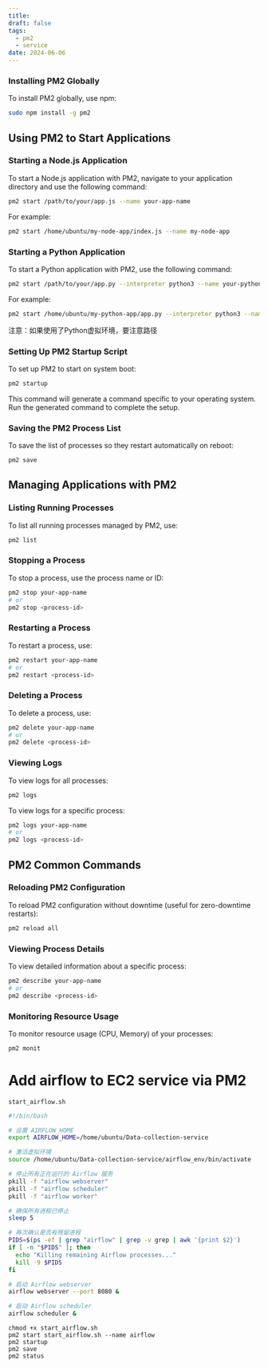 ```yaml
---
title: 
draft: false
tags:
  - pm2
  - service
date: 2024-06-06
---
```



### Installing PM2 Globally

To install PM2 globally, use npm:

```bash
sudo npm install -g pm2
```

## Using PM2 to Start Applications

### Starting a Node.js Application

To start a Node.js application with PM2, navigate to your application directory and use the following command:

```bash
pm2 start /path/to/your/app.js --name your-app-name
```

For example:

```bash
pm2 start /home/ubuntu/my-node-app/index.js --name my-node-app
```

### Starting a Python Application

To start a Python application with PM2, use the following command:

```bash
pm2 start /path/to/your/app.py --interpreter python3 --name your-python-app
```

For example:

```bash
pm2 start /home/ubuntu/my-python-app/app.py --interpreter python3 --name my-python-app
```

注意：如果使用了Python虚拟环境，要注意路径
### Setting Up PM2 Startup Script

To set up PM2 to start on system boot:

```bash
pm2 startup
```

This command will generate a command specific to your operating system. Run the generated command to complete the setup.
### Saving the PM2 Process List

To save the list of processes so they restart automatically on reboot:

```bash
pm2 save
```

## Managing Applications with PM2

### Listing Running Processes

To list all running processes managed by PM2, use:

```bash
pm2 list
```

### Stopping a Process

To stop a process, use the process name or ID:

```bash
pm2 stop your-app-name
# or
pm2 stop <process-id>
```

### Restarting a Process

To restart a process, use:

```bash
pm2 restart your-app-name
# or
pm2 restart <process-id>
```

### Deleting a Process

To delete a process, use:

```bash
pm2 delete your-app-name
# or
pm2 delete <process-id>
```

### Viewing Logs

To view logs for all processes:

```bash
pm2 logs
```

To view logs for a specific process:

```bash
pm2 logs your-app-name
# or
pm2 logs <process-id>
```

## PM2 Common Commands

### Reloading PM2 Configuration

To reload PM2 configuration without downtime (useful for zero-downtime restarts):

```bash
pm2 reload all
```

### Viewing Process Details

To view detailed information about a specific process:

```bash
pm2 describe your-app-name
# or
pm2 describe <process-id>
```

### Monitoring Resource Usage

To monitor resource usage (CPU, Memory) of your processes:

```bash
pm2 monit
```

# Add airflow to EC2 service via PM2
`start_airflow.sh`

```bash
#!/bin/bash

# 设置 AIRFLOW_HOME
export AIRFLOW_HOME=/home/ubuntu/Data-collection-service

# 激活虚拟环境
source /home/ubuntu/Data-collection-service/airflow_env/bin/activate

# 停止所有正在运行的 Airflow 服务
pkill -f "airflow webserver"
pkill -f "airflow scheduler"
pkill -f "airflow worker"

# 确保所有进程已停止
sleep 5

# 再次确认是否有残留进程
PIDS=$(ps -ef | grep "airflow" | grep -v grep | awk '{print $2}')
if [ -n "$PIDS" ]; then
  echo "Killing remaining Airflow processes..."
  kill -9 $PIDS
fi

# 启动 Airflow webserver
airflow webserver --port 8080 &

# 启动 Airflow scheduler
airflow scheduler &

```

```
chmod +x start_airflow.sh
pm2 start start_airflow.sh --name airflow
pm2 startup
pm2 save
pm2 status
```